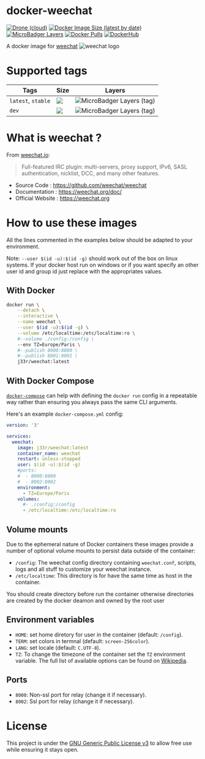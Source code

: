 # docker-weechat

[![Drone (cloud)](https://img.shields.io/drone/build/jee-r/docker-weechat?&style=flat-square)](https://cloud.drone.io/jee-r/docker-weechat)
[![Docker Image Size (latest by date)](https://img.shields.io/docker/image-size/j33r/weechat?style=flat-square)](https://microbadger.com/images/j33r/weechat)
[![MicroBadger Layers](https://img.shields.io/microbadger/layers/j33r/weechat?style=flat-square)](https://microbadger.com/images/j33r/weechat)
[![Docker Pulls](https://img.shields.io/docker/pulls/j33r/weechat?style=flat-square)](https://hub.docker.com/r/j33r/weechat)
[![DockerHub](https://img.shields.io/badge/Dockerhub-j33r/weechat-%232496ED?logo=docker&style=flat-square)](https://hub.docker.com/r/j33r/weechat)

A docker image for [weechat](https://weechat.org) ![weechat logo](https://weechat.org/media/images/favicon.png)

# Supported tags

| Tags | Size | Layers |
|-|-|-|
| `latest`, `stable` | ![](https://img.shields.io/docker/image-size/j33r/weechat/latest?style=flat-square) | ![MicroBadger Layers (tag)](https://img.shields.io/microbadger/layers/j33r/weechat/latest?style=flat-square) |
| `dev` | ![](https://img.shields.io/docker/image-size/j33r/weechat/dev?style=flat-square) | ![MicroBadger Layers (tag)](https://img.shields.io/microbadger/layers/j33r/weechat/dev?style=flat-square) |

# What is weechat ?

From [weechat.io](https://weechat.org):

> Full-featured IRC plugin: multi-servers, proxy support, IPv6, SASL authentication, nicklist, DCC, and many other features. 

- Source Code : https://github.com/weechat/weechat
- Documentation : https://weechat.org/doc/
- Official Website : https://weechat.org

# How to use these images

All the lines commented in the examples below should be adapted to your environment. 

Note: `--user $(id -u):$(id -g)` should work out of the box on linux systems. If your docker host run on windows or if you want specify an other user id and group id just replace with the appropriates values.

## With Docker

```bash
docker run \
    --detach \
    --interactive \
    --name weechat \
    --user $(id -u):$(id -g) \
    --volume /etc/localtime:/etc/localtime:ro \
    #--volume ./config:/config \
    --env TZ=Europe/Paris \
    #--publish 8000:8000 \
    #--publish 8001:8001 \
    j33r/weechat:latest
```

## With Docker Compose

[`docker-compose`](https://docs.docker.com/compose/) can help with defining the `docker run` config in a repeatable way rather than ensuring you always pass the same CLI arguments.

Here's an example `docker-compose.yml` config:

```yaml
version: '3'

services:
  weechat:
    image: j33r/weechat:latest
    container_name: weechat
    restart: unless-stopped
    user: $(id -u):$(id -g)
    #ports:
    #  - 8000:8000
    #  - 8002:8002
    environment:
      - TZ=Europe/Paris
    volumes:
      #- ./config:/config
      - /etc/localtime:/etc/localtime:ro
```

## Volume mounts

Due to the ephemeral nature of Docker containers these images provide a number of optional volume mounts to persist data outside of the container:

- `/config`: The weechat config directory containing `weechat.conf`, scripts, logs and all stuff to customize your weechat instance.
- `/etc/localtime`: This directory is for have the same time as host in the container.

You should create directory before run the container otherwise directories are created by the docker deamon and owned by the root user

## Environment variables

- `HOME`: set home diretory for user in the container (default: `/config`).
- `TERM`: set colors in termnal (default: `screen-256color`).
- `LANG`: set locale (default: `C.UTF-8`).
- `TZ`: To change the timezone of the container set the `TZ` environment variable. The full list of available options can be found on [Wikipedia](https://en.wikipedia.org/wiki/List_of_tz_database_time_zones).

## Ports

- `8000`: Non-ssl port for relay (change it if necessary).
- `8002`: Ssl port for relay (change it if necessary).

# License

This project is under the [GNU Generic Public License v3](/LICENSE) to allow free use while ensuring it stays open.
